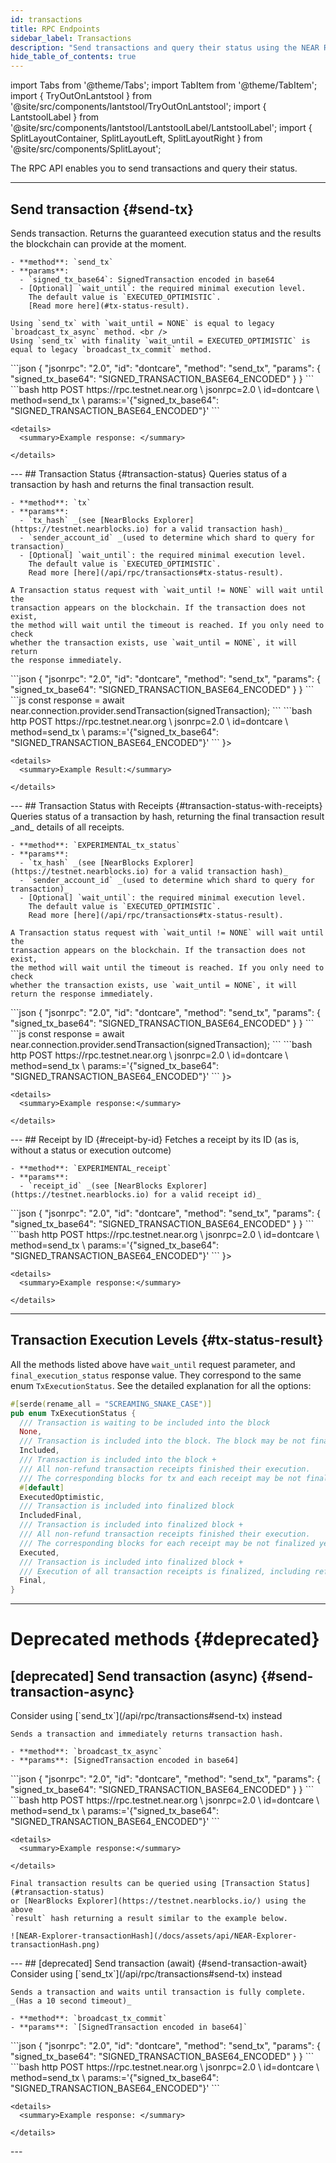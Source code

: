 ```yaml
---
id: transactions
title: RPC Endpoints
sidebar_label: Transactions
description: "Send transactions and query their status using the NEAR RPC API, including transaction status, receipts, and deprecated methods."
hide_table_of_contents: true
---
```


import Tabs from '@theme/Tabs';
import TabItem from '@theme/TabItem';
import { TryOutOnLantstool } from '@site/src/components/lantstool/TryOutOnLantstool';
import { LantstoolLabel } from '@site/src/components/lantstool/LantstoolLabel/LantstoolLabel';
import { SplitLayoutContainer, SplitLayoutLeft, SplitLayoutRight } from '@site/src/components/SplitLayout';

The RPC API enables you to send transactions and query their status.

---
## Send transaction {#send-tx}

<SplitLayoutContainer>
  <SplitLayoutLeft title="Description">
    Sends transaction.
    Returns the guaranteed execution status and the results the blockchain can provide at the moment.

    - **method**: `send_tx`
    - **params**:
      - `signed_tx_base64`: SignedTransaction encoded in base64
      - [Optional] `wait_until`: the required minimal execution level.
        The default value is `EXECUTED_OPTIMISTIC`.
        [Read more here](#tx-status-result).

    Using `send_tx` with `wait_until = NONE` is equal to legacy `broadcast_tx_async` method. <br />
    Using `send_tx` with finality `wait_until = EXECUTED_OPTIMISTIC` is equal to legacy `broadcast_tx_commit` method.
  </SplitLayoutLeft>
  <SplitLayoutRight title="Example">
    <Tabs groupId="code-tabs">
      <TabItem value="json" label="JSON" default>
        ```json
        {
          "jsonrpc": "2.0",
          "id": "dontcare",
          "method": "send_tx",
          "params": {
        "signed_tx_base64": "SIGNED_TRANSACTION_BASE64_ENCODED"
      }
        }
        ```
      </TabItem>
      <TabItem value="http" label="HTTPie">
        ```bash
        http POST https://rpc.testnet.near.org \
          jsonrpc=2.0 \
          id=dontcare \
          method=send_tx \
          params:='{"signed_tx_base64": "SIGNED_TRANSACTION_BASE64_ENCODED"}'
        ```
      </TabItem>
    </Tabs>

    <details>
      <summary>Example response: </summary>
      
    </details>
  </SplitLayoutRight>
</SplitLayoutContainer>
---
## Transaction Status {#transaction-status}

<SplitLayoutContainer>
  <SplitLayoutLeft title="Description">
    Queries status of a transaction by hash and returns the final transaction result.

    - **method**: `tx`
    - **params**:
      - `tx_hash` _(see [NearBlocks Explorer](https://testnet.nearblocks.io) for a valid transaction hash)_
      - `sender_account_id` _(used to determine which shard to query for transaction)_
      - [Optional] `wait_until`: the required minimal execution level.
        The default value is `EXECUTED_OPTIMISTIC`.
        Read more [here](/api/rpc/transactions#tx-status-result).

    A Transaction status request with `wait_until != NONE` will wait until the
    transaction appears on the blockchain. If the transaction does not exist,
    the method will wait until the timeout is reached. If you only need to check
    whether the transaction exists, use `wait_until = NONE`, it will return
    the response immediately.
  </SplitLayoutLeft>
  <SplitLayoutRight title="Example">
    <Tabs groupId="code-tabs">
      <TabItem value="json" label="JSON" default>
        ```json
        {
          "jsonrpc": "2.0",
          "id": "dontcare",
          "method": "send_tx",
          "params": {
        "signed_tx_base64": "SIGNED_TRANSACTION_BASE64_ENCODED"
      }
        }
        ```
      </TabItem>
      <TabItem value="js" label="JavaScript">
        ```js
        const response = await near.connection.provider.sendTransaction(signedTransaction);
        ```
      </TabItem>
      <TabItem value="http" label="HTTPie">
        ```bash
        http POST https://rpc.testnet.near.org \
          jsonrpc=2.0 \
          id=dontcare \
          method=send_tx \
          params:='{"signed_tx_base64": "SIGNED_TRANSACTION_BASE64_ENCODED"}'
        ```
      </TabItem>
      <TabItem value="Lantstool" label={<LantstoolLabel />}>
        <TryOutOnLantstool path="docs/5.api/rpc/transactions/get-transaction.json" />
      </TabItem>
    </Tabs>

    <details>
      <summary>Example Result:</summary>
      
    </details>
  </SplitLayoutRight>
</SplitLayoutContainer>
---
## Transaction Status with Receipts {#transaction-status-with-receipts}

<SplitLayoutContainer>
  <SplitLayoutLeft title="Description">
    Queries status of a transaction by hash, returning the final transaction
    result _and_ details of all receipts.

    - **method**: `EXPERIMENTAL_tx_status`
    - **params**:
      - `tx_hash` _(see [NearBlocks Explorer](https://testnet.nearblocks.io) for a valid transaction hash)_
      - `sender_account_id` _(used to determine which shard to query for transaction)_
      - [Optional] `wait_until`: the required minimal execution level.
        The default value is `EXECUTED_OPTIMISTIC`.
        Read more [here](/api/rpc/transactions#tx-status-result).

    A Transaction status request with `wait_until != NONE` will wait until the
    transaction appears on the blockchain. If the transaction does not exist,
    the method will wait until the timeout is reached. If you only need to check
    whether the transaction exists, use `wait_until = NONE`, it will return the response immediately.
  </SplitLayoutLeft>
  <SplitLayoutRight title="Example">
    <Tabs groupId="code-tabs">
      <TabItem value="json" label="JSON" default>
        ```json
        {
          "jsonrpc": "2.0",
          "id": "dontcare",
          "method": "send_tx",
          "params": {
        "signed_tx_base64": "SIGNED_TRANSACTION_BASE64_ENCODED"
      }
        }
        ```
      </TabItem>
      <TabItem value="js" label="JavaScript">
        ```js
        const response = await near.connection.provider.sendTransaction(signedTransaction);
        ```
      </TabItem>
      <TabItem value="http" label="HTTPie">
        ```bash
        http POST https://rpc.testnet.near.org \
          jsonrpc=2.0 \
          id=dontcare \
          method=send_tx \
          params:='{"signed_tx_base64": "SIGNED_TRANSACTION_BASE64_ENCODED"}'
        ```
      </TabItem>
      <TabItem value="Lantstool" label={<LantstoolLabel />}>
        <TryOutOnLantstool path="docs/5.api/rpc/transactions/get-detailed-transaction.json" />
      </TabItem>
    </Tabs>

    <details>
      <summary>Example response:</summary>
      
    </details>
  </SplitLayoutRight>
</SplitLayoutContainer>
---
## Receipt by ID {#receipt-by-id}

<SplitLayoutContainer>
  <SplitLayoutLeft title="Description">
    Fetches a receipt by its ID (as is, without a status or execution outcome)

    - **method**: `EXPERIMENTAL_receipt`
    - **params**:
      - `receipt_id` _(see [NearBlocks Explorer](https://testnet.nearblocks.io) for a valid receipt id)_
  </SplitLayoutLeft>
  <SplitLayoutRight title="Example">
    <Tabs groupId="code-tabs">
      <TabItem value="json" label="JSON" default>
        ```json
        {
          "jsonrpc": "2.0",
          "id": "dontcare",
          "method": "send_tx",
          "params": {
        "signed_tx_base64": "SIGNED_TRANSACTION_BASE64_ENCODED"
      }
        }
        ```
      </TabItem>
      <TabItem value="http" label="HTTPie">
        ```bash
        http POST https://rpc.testnet.near.org \
          jsonrpc=2.0 \
          id=dontcare \
          method=send_tx \
          params:='{"signed_tx_base64": "SIGNED_TRANSACTION_BASE64_ENCODED"}'
        ```
      </TabItem>
      <TabItem value="Lantstool" label={<LantstoolLabel />}>
        <TryOutOnLantstool path="docs/5.api/rpc/transactions/get-receipt.json" />
      </TabItem>
    </Tabs>

    <details>
      <summary>Example response:</summary>
      
    </details>
  </SplitLayoutRight>
</SplitLayoutContainer>

---
## Transaction Execution Levels {#tx-status-result}

All the methods listed above have `wait_until` request parameter, and
`final_execution_status` response value. They correspond to the same enum
`TxExecutionStatus`. See the detailed explanation for all the options:

```rust
#[serde(rename_all = "SCREAMING_SNAKE_CASE")]
pub enum TxExecutionStatus {
  /// Transaction is waiting to be included into the block
  None,
  /// Transaction is included into the block. The block may be not finalized yet
  Included,
  /// Transaction is included into the block +
  /// All non-refund transaction receipts finished their execution.
  /// The corresponding blocks for tx and each receipt may be not finalized yet
  #[default]
  ExecutedOptimistic,
  /// Transaction is included into finalized block
  IncludedFinal,
  /// Transaction is included into finalized block +
  /// All non-refund transaction receipts finished their execution.
  /// The corresponding blocks for each receipt may be not finalized yet
  Executed,
  /// Transaction is included into finalized block +
  /// Execution of all transaction receipts is finalized, including refund receipts
  Final,
}
```

---

# Deprecated methods {#deprecated}

## [deprecated] Send transaction (async) {#send-transaction-async}

<SplitLayoutContainer>
  <SplitLayoutLeft title="Description">
    Consider using [`send_tx`](/api/rpc/transactions#send-tx) instead

    Sends a transaction and immediately returns transaction hash.

    - **method**: `broadcast_tx_async`
    - **params**: [SignedTransaction encoded in base64]
  </SplitLayoutLeft>
  <SplitLayoutRight title="Example">
    <Tabs groupId="code-tabs">
      <TabItem value="json" label="JSON" default>
        ```json
        {
          "jsonrpc": "2.0",
          "id": "dontcare",
          "method": "send_tx",
          "params": {
        "signed_tx_base64": "SIGNED_TRANSACTION_BASE64_ENCODED"
      }
        }
        ```
      </TabItem>
      <TabItem value="http" label="HTTPie">
        ```bash
        http POST https://rpc.testnet.near.org \
          jsonrpc=2.0 \
          id=dontcare \
          method=send_tx \
          params:='{"signed_tx_base64": "SIGNED_TRANSACTION_BASE64_ENCODED"}'
        ```
      </TabItem>
    </Tabs>

    <details>
      <summary>Example response:</summary>
      
    </details>

    Final transaction results can be queried using [Transaction Status](#transaction-status)
    or [NearBlocks Explorer](https://testnet.nearblocks.io/) using the above
    `result` hash returning a result similar to the example below.

    ![NEAR-Explorer-transactionHash](/docs/assets/api/NEAR-Explorer-transactionHash.png)
  </SplitLayoutRight>
</SplitLayoutContainer>
---
## [deprecated] Send transaction (await) {#send-transaction-await}

<SplitLayoutContainer>
  <SplitLayoutLeft title="Description">
    Consider using [`send_tx`](/api/rpc/transactions#send-tx) instead

    Sends a transaction and waits until transaction is fully complete. _(Has a 10 second timeout)_

    - **method**: `broadcast_tx_commit`
    - **params**: `[SignedTransaction encoded in base64]`
  </SplitLayoutLeft>
  <SplitLayoutRight title="Example">
    <Tabs groupId="code-tabs">
      <TabItem value="json" label="JSON" default>
        ```json
        {
          "jsonrpc": "2.0",
          "id": "dontcare",
          "method": "send_tx",
          "params": {
        "signed_tx_base64": "SIGNED_TRANSACTION_BASE64_ENCODED"
      }
        }
        ```
      </TabItem>
      <TabItem value="http" label="HTTPie">
        ```bash
        http POST https://rpc.testnet.near.org \
          jsonrpc=2.0 \
          id=dontcare \
          method=send_tx \
          params:='{"signed_tx_base64": "SIGNED_TRANSACTION_BASE64_ENCODED"}'
        ```
      </TabItem>
    </Tabs>

    <details>
      <summary>Example response: </summary>
      
    </details>
  </SplitLayoutRight>
</SplitLayoutContainer>
---
